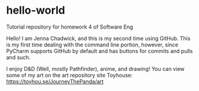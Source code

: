 # hello-world
Tutorial repository for homework 4 of Software Eng

Hello! I am Jenna Chadwick, and this is my second time using GitHub.
This is my first time dealing with the command line portion, however, since PyCharm supports GitHub by default and has buttons for commits and pulls and such.

I enjoy D&D (Well, mostly Pathfinder), anime, and drawing! 
You can view some of my art on the art repository site Toyhouse: https://toyhou.se/JourneyThePanda/art
